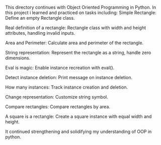 This directory continues with Object Oriented Programming in Python.
In this project i learned and practiced on tasks including:
Simple Rectangle: Define an empty Rectangle class.

Real definition of a rectangle: Rectangle class with width and height attributes, handling invalid inputs.

Area and Perimeter: Calculate area and perimeter of the rectangle.

String representation: Represent the rectangle as a string, handle zero dimensions.

Eval is magic: Enable instance recreation with eval().

Detect instance deletion: Print message on instance deletion.

How many instances: Track instance creation and deletion.

Change representation: Customize string symbol.

Compare rectangles: Compare rectangles by area.

A square is a rectangle: Create a square instance with equal width and height.

It continued strengthening and solidifying my understanding of OOP in python.
